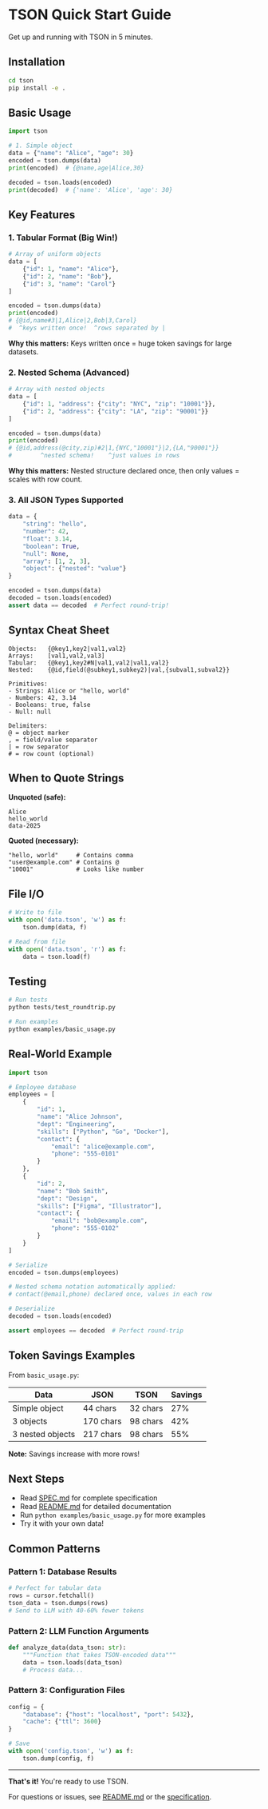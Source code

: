 # TSON Quick Start Guide

Get up and running with TSON in 5 minutes.

## Installation

```bash
cd tson
pip install -e .
```

## Basic Usage

```python
import tson

# 1. Simple object
data = {"name": "Alice", "age": 30}
encoded = tson.dumps(data)
print(encoded)  # {@name,age|Alice,30}

decoded = tson.loads(encoded)
print(decoded)  # {'name': 'Alice', 'age': 30}
```

## Key Features

### 1. Tabular Format (Big Win!)

```python
# Array of uniform objects
data = [
    {"id": 1, "name": "Alice"},
    {"id": 2, "name": "Bob"},
    {"id": 3, "name": "Carol"}
]

encoded = tson.dumps(data)
print(encoded)
# {@id,name#3|1,Alice|2,Bob|3,Carol}
#  ^keys written once!  ^rows separated by |
```

**Why this matters:** Keys written once = huge token savings for large datasets.

### 2. Nested Schema (Advanced)

```python
# Array with nested objects
data = [
    {"id": 1, "address": {"city": "NYC", "zip": "10001"}},
    {"id": 2, "address": {"city": "LA", "zip": "90001"}}
]

encoded = tson.dumps(data)
print(encoded)
# {@id,address(@city,zip)#2|1,{NYC,"10001"}|2,{LA,"90001"}}
#        ^nested schema!    ^just values in rows
```

**Why this matters:** Nested structure declared once, then only values = scales with row count.

### 3. All JSON Types Supported

```python
data = {
    "string": "hello",
    "number": 42,
    "float": 3.14,
    "boolean": True,
    "null": None,
    "array": [1, 2, 3],
    "object": {"nested": "value"}
}

encoded = tson.dumps(data)
decoded = tson.loads(encoded)
assert data == decoded  # Perfect round-trip!
```

## Syntax Cheat Sheet

```
Objects:   {@key1,key2|val1,val2}
Arrays:    [val1,val2,val3]
Tabular:   {@key1,key2#N|val1,val2|val1,val2}
Nested:    {@id,field(@subkey1,subkey2)|val,{subval1,subval2}}

Primitives:
- Strings: Alice or "hello, world"
- Numbers: 42, 3.14
- Booleans: true, false
- Null: null

Delimiters:
@ = object marker
, = field/value separator
| = row separator
# = row count (optional)
```

## When to Quote Strings

**Unquoted (safe):**
```
Alice
hello_world
data-2025
```

**Quoted (necessary):**
```
"hello, world"     # Contains comma
"user@example.com" # Contains @
"10001"            # Looks like number
```

## File I/O

```python
# Write to file
with open('data.tson', 'w') as f:
    tson.dump(data, f)

# Read from file
with open('data.tson', 'r') as f:
    data = tson.load(f)
```

## Testing

```bash
# Run tests
python tests/test_roundtrip.py

# Run examples
python examples/basic_usage.py
```

## Real-World Example

```python
import tson

# Employee database
employees = [
    {
        "id": 1,
        "name": "Alice Johnson",
        "dept": "Engineering",
        "skills": ["Python", "Go", "Docker"],
        "contact": {
            "email": "alice@example.com",
            "phone": "555-0101"
        }
    },
    {
        "id": 2,
        "name": "Bob Smith",
        "dept": "Design",
        "skills": ["Figma", "Illustrator"],
        "contact": {
            "email": "bob@example.com",
            "phone": "555-0102"
        }
    }
]

# Serialize
encoded = tson.dumps(employees)

# Nested schema notation automatically applied:
# contact(@email,phone) declared once, values in each row

# Deserialize
decoded = tson.loads(encoded)

assert employees == decoded  # Perfect round-trip
```

## Token Savings Examples

From `basic_usage.py`:

| Data | JSON | TSON | Savings |
|------|------|------|---------|
| Simple object | 44 chars | 32 chars | 27% |
| 3 objects | 170 chars | 98 chars | 42% |
| 3 nested objects | 217 chars | 98 chars | 55% |

**Note:** Savings increase with more rows!

## Next Steps

- Read [SPEC.md](SPEC.md) for complete specification
- Read [README.md](README.md) for detailed documentation
- Run `python examples/basic_usage.py` for more examples
- Try it with your own data!

## Common Patterns

### Pattern 1: Database Results
```python
# Perfect for tabular data
rows = cursor.fetchall()
tson_data = tson.dumps(rows)
# Send to LLM with 40-60% fewer tokens
```

### Pattern 2: LLM Function Arguments
```python
def analyze_data(data_tson: str):
    """Function that takes TSON-encoded data"""
    data = tson.loads(data_tson)
    # Process data...
```

### Pattern 3: Configuration Files
```python
config = {
    "database": {"host": "localhost", "port": 5432},
    "cache": {"ttl": 3600}
}

# Save
with open('config.tson', 'w') as f:
    tson.dump(config, f)
```

---

**That's it!** You're ready to use TSON.

For questions or issues, see [README.md](README.md) or the [specification](SPEC.md).
